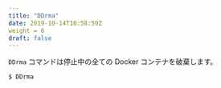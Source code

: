```yaml
---
title: "DDrma"
date: 2019-10-14T10:58:59Z
weight = 6
draft: false
---
```


``DDrma`` コマンドは停止中の全ての Docker コンテナを破棄します。

```bash
$ DDrma
```
